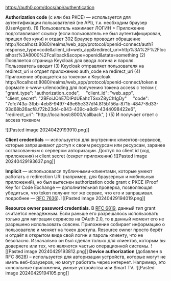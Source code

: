 https://auth0.com/docs/api/authentication

**Authorization code** (с или без PKCE) — используется для аутентификации пользователей (не API), т.к. необходим браузер (UserAgent).
(1) Пользователь нажимает ЛОГИН > Приложение подготавливает ссылку (если пользователь не был аутентифицирован, пришел без куки) и отдает 302 
Браузер проводит обращение http://localhost:8080/realms/web_app/protocol/openid-connect/auth?response_type=code&client_id=web_app&redirect_uri=http%3A%2F%2Flocalhost%3A8000%2Fcallback&scope=openid&state=something
(2) Появляется страница Keycloak для ввода логина и пароля. Пользователь вводит
(3) Keycloak отправляет пользователя на redirect_uri и отдает приложению auth_code на redirect_uri
(4) Приложение обращается за токеном к Keycloak http://localhost:8080/realms/web_app/protocol/openid-connect/token в формате x-www-urlencoding для получению токена access с телом
{
    "grant_type": "authorization_code",
    "client_id": "web_app",
    "client_secret": "2BFoiJOhE7DIPdUEahzTSxxZ8yCh1gDy"
    "code": "7cfc743a-3fbb-4eb8-9497-49e65e337df4.815b156a-871b-4847-8d33-93d68b26acf8.f72b23d4-c843-439c-a8d9-4344098422e6",
    "redirect_uri": "http://localhost:8000/callback",
}
(5) И получает ответ с access токеном 

![[Pasted image 20240429193910.png]]

**Client credentials** — используется для внутренних клиентов-сервисов, которые запрашивают доступ к своим ресурсам или ресурсам, заранее согласованным с сервером авторизации.  Доступ по client id (код приложения) и client secret (секрет приложения)
![[Pasted image 20240429193637.png]]

**Implicit** — использовался публичными-клиентами, которые умеют работать с redirection URI (например, для браузерных и мобильных приложений), но был вытеснен authorization code grant с PKCE (Proof Key for Code Exchange — дополнительная проверка, позволяющая убедиться, что token получит тот же сервис, что его и запрашивал. подробнее — [RFC 7636](https://tools.ietf.org/html/rfc7636)).
![[Pasted image 20240429194019.png]]

**Resource owner password credentials**. В [RFC 6819](https://tools.ietf.org/html/rfc6819#section-4.4.3), данный тип grant считается ненадёжным. Если раньше его разрешалось использовать только для миграции сервисов на OAuth 2.0, то в данный момент его не разрешено использовать совсем. Приложение собирает информацию о пользователе и меняет на токен доступа. Resource owner просто берёт и отдаёт в открытом виде свой логин и пароль клиенту, что не безопасно. Изначально он был сделан только для клиентов, которым вы доверяете или тех, что являются частью операционной системы.
![[Pasted image 20240429193812.png]]
**Device authorization** (добавлен в RFC 8628) – используется для авторизации устройств, которые могут не иметь веб-браузеров, но могут работать через интернет. Например, это консольные приложения, умные устройства или Smart TV.
![[Pasted image 20240429194105.png]]